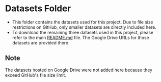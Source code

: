 # Datasets Folder
- This folder contains the datasets used for this project. Due to file size restrictions on GitHub, only smaller datasets are directly included here. 
- To download the remaining three datasets used in this project, please refer to the main [README.md](../README.md) file. The Google Drive URLs for those datasets are provided there.

## Note
The datasets hosted on Google Drive were not added here because they exceed GitHub's file size limit.
